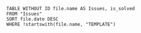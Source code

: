 ```dataview
TABLE WITHOUT ID file.name AS Issues, is_solved
FROM "Issues"
SORT file.date DESC
WHERE !startswith(file.name, "TEMPLATE")
```
















